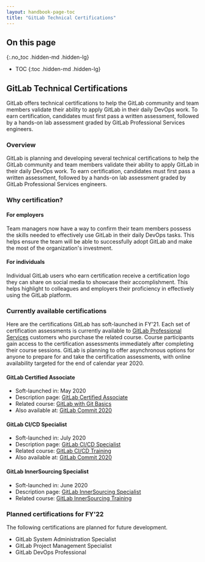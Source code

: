 ```yaml
---
layout: handbook-page-toc
title: "GitLab Technical Certifications"
---
```


## On this page
{:.no_toc .hidden-md .hidden-lg}

- TOC
{:toc .hidden-md .hidden-lg}

## GitLab Technical Certifications

GitLab offers technical certifications to help the GitLab community and team members validate their ability to apply GitLab in their daily DevOps work. To earn certification, candidates must first pass a written assessment, followed by a hands-on lab assessment graded by GitLab Professional Services engineers. 

### Overview

GitLab is planning and developing several technical certifications to help the GitLab community and team members validate their ability to apply GitLab in their daily DevOps work. To earn certification, candidates must first pass a written assessment, followed by a hands-on lab assessment graded by GitLab Professional Services engineers. 

### Why certification?

#### For employers
Team managers now have a way to confirm their team members possess the skills needed to effectively use GitLab in their daily DevOps tasks. This helps ensure the team will be able to successfully adopt GitLab and make the most of the organization's investment.

#### For individuals

Individual GitLab users who earn certification receive a certification logo they can share on social media to showcase their accomplishment. This helps highlight to colleagues and employers their proficiency in effectively using the GitLab platform.

### Currently available certifications

Here are the certifications GitLab has soft-launched in FY'21. Each set of certification assessments is currently available to [GitLab Professional Services](/handbook/customer-success/professional-services-engineering/) customers who purchase the related course. Course participants gain access to the certification assessments immediately after completing their course sessions. GitLab is planning to offer asynchronous options for anyone to prepare for and take the certification assessments, with online availability targeted for the end of calendar year 2020.

#### GitLab Certified Associate

- Soft-launched in: May 2020
- Description page: [GitLab Certified Associate](https://about.gitlab.com/services/education/gitlab-certified-associate/)
- Related course: [GitLab with Git Basics](https://about.gitlab.com/services/education/gitlab-basics/)
- Also available at: [GitLab Commit 2020](https://about.gitlab.com/events/commit/)

#### GitLab CI/CD Specialist

- Soft-launched in: July 2020
- Description page: [GitLab CI/CD Specialist](https://about.gitlab.com/services/education/gitlab-cicd-specialist/)
- Related course: [GitLab CI/CD Training](https://about.gitlab.com/services/education/gitlab-ci/)
- Also available at: [GitLab Commit 2020](https://about.gitlab.com/events/commit/)

#### GitLab InnerSourcing Specialist

- Soft-launched in: June 2020
- Description page: [GitLab InnerSourcing Specialist](https://about.gitlab.com/services/education/gitlab-innersourcing-specialist/)
- Related course: [GitLab InnerSourcing Training](https://about.gitlab.com/services/education/innersourcing-course/)


### Planned certifications for FY'22

The following certifications are planned for future development. 

* GitLab System Administration Specialist
* GitLab Project Management Specialist
* GitLab DevOps Professional

